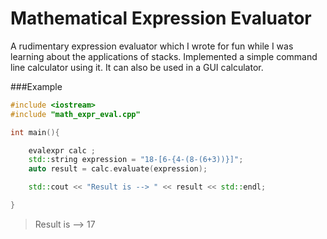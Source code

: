 # Mathematical Expression Evaluator
A rudimentary expression evaluator which I wrote for fun while I was learning about the applications of stacks. Implemented a simple command line calculator using it. It can also be used in a GUI calculator.

###Example
```c++
#include <iostream>
#include "math_expr_eval.cpp"

int main(){

	evalexpr calc ;
	std::string expression = "18-[6-{4-(8-(6+3))}]";  
	auto result = calc.evaluate(expression);

	std::cout << "Result is --> " << result << std::endl;

}
```
> Result is --> 17
